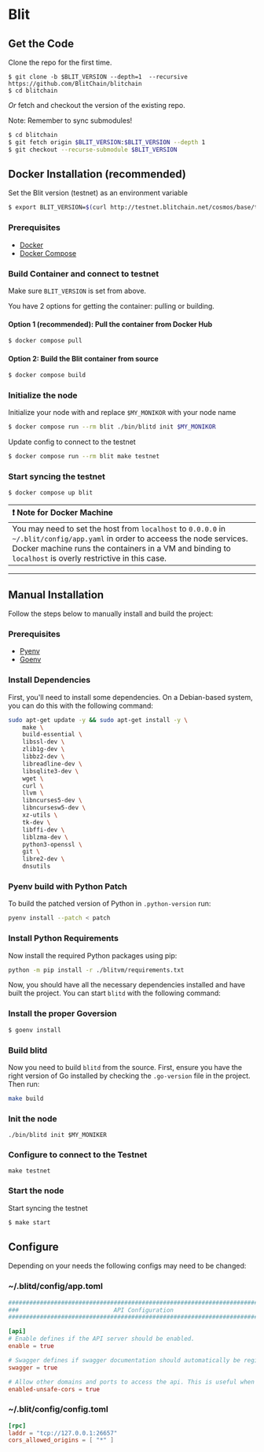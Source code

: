 # Blit

## Get the Code
Clone the repo for the first time.
```
$ git clone -b $BLIT_VERSION --depth=1  --recursive  https://github.com/BlitChain/blitchain
$ cd blitchain
```

_Or_ fetch and checkout the version of the existing repo.

Note: Remember to sync submodules!

```bash
$ cd blitchain
$ git fetch origin $BLIT_VERSION:$BLIT_VERSION --depth 1
$ git checkout --recurse-submodule $BLIT_VERSION
```
## Docker Installation (recommended)

Set the Blit version (testnet) as an environment variable

```bash
$ export BLIT_VERSION=$(curl http://testnet.blitchain.net/cosmos/base/tendermint/v1beta1/node_info | jq -r .application_version.version)
```

### Prerequisites

- [Docker](https://docs.docker.com/get-docker/)
- [Docker Compose](https://docs.docker.com/compose/install/)

### Build Container and connect to testnet

Make sure `BLIT_VERSION` is set from above.

You have 2 options for getting the container: pulling or building.

#### Option 1 (recommended): Pull the container from Docker Hub
```bash
$ docker compose pull
```

#### Option 2: Build the Blit container from source

```bash
$ docker compose build
```

### Initialize the node
Initialize your node with and replace `$MY_MONIKOR` with your node name

```bash
$ docker compose run --rm blit ./bin/blitd init $MY_MONIKOR
```

Update config to connect to the testnet

```bash
$ docker compose run --rm blit make testnet
```

### Start syncing the testnet

```bash
$ docker compose up blit
```

|:exclamation:  Note for Docker Machine  |
|:-----------------------------------------|
| You may need to set the host from `localhost` to `0.0.0.0` in `~/.blit/config/app.yaml` in order to acceess the node services. Docker machine runs the containers in a VM and binding to `localhost` is overly restrictive in this case. |

-------

## Manual Installation

Follow the steps below to manually install and build the project:

### Prerequisites

- [Pyenv](https://github.com/pyenv/pyenv)
- [Goenv](https://github.com/go-nv/goenv)

### Install Dependencies

First, you'll need to install some dependencies. On a Debian-based system, you can do this with the following command:

```bash
sudo apt-get update -y && sudo apt-get install -y \
    make \
    build-essential \
    libssl-dev \
    zlib1g-dev \
    libbz2-dev \
    libreadline-dev \
    libsqlite3-dev \
    wget \
    curl \
    llvm \
    libncurses5-dev \
    libncursesw5-dev \
    xz-utils \
    tk-dev \
    libffi-dev \
    liblzma-dev \
    python3-openssl \
    git \
    libre2-dev \
    dnsutils
```


### Pyenv build with Python Patch

To build the patched version of Python in `.python-version` run:

```bash
pyenv install --patch < patch
```

###  Install Python Requirements

Now install the required Python packages using pip:


```bash
python -m pip install -r ./blitvm/requirements.txt
```

Now, you should have all the necessary dependencies installed and have built the project. You can start `blitd` with the following command:

### Install the proper Goversion

```bash
$ goenv install
```

###  Build blitd

Now you need to build `blitd` from the source. First, ensure you have the right version of Go installed by checking the `.go-version` file in the project. Then run:

```bash
make build
```


### Init the node


```
./bin/blitd init $MY_MONIKER 
```


### Configure to connect to the Testnet
```
make testnet 
```

### Start the node

Start syncing the testnet
```bash
$ make start
```

## Configure

Depending on your needs the following configs may need to be changed:

### ~/.blitd/config/app.toml
```toml
###############################################################################
###                           API Configuration                             ###
###############################################################################

[api]
# Enable defines if the API server should be enabled.
enable = true

# Swagger defines if swagger documentation should automatically be registered.
swagger = true

# Allow other domains and ports to access the api. This is useful when developing locally.
enabled-unsafe-cors = true
```

 ### ~/.blit/config/config.toml
```toml
[rpc]
laddr = "tcp://127.0.0.1:26657"
cors_allowed_origins = [ "*" ]
```
